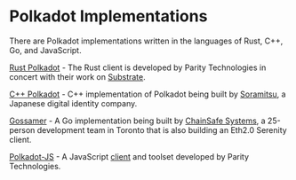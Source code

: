 # Polkadot Implementations

There are Polkadot implementations written
in the languages of Rust, C++, Go, and JavaScript.

[Rust Polkadot](https://github.com/paritytech/polkadot) - The Rust client is developed by Parity Technologies in concert with their work on [Substrate](https://github.com/paritytech/substrate).

[C++ Polkadot](https://github.com/soramitsu/polkadot) - C++ implementation of Polkadot being built by [Soramitsu](https://github.com/soramitsu), a Japanese digital identity company.

[Gossamer](https://github.com/ChainSafeSystems/gossamer) - A Go implementation being built by [ChainSafe Systems](https://github.com/ChainSafeSystems), a 25-person development team in Toronto that is also building an Eth2.0 Serenity client.

[Polkadot-JS](https://github.com/polkadot-js) - A JavaScript [client](https://github.com/polkadot-js/client) and toolset developed by Parity Technologies.